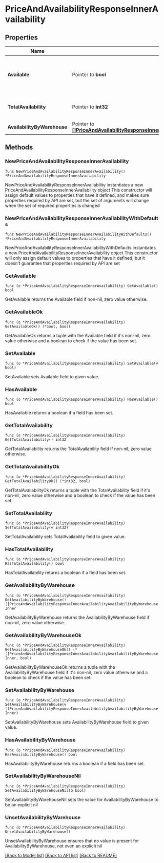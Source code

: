 # PriceAndAvailabilityResponseInnerAvailability

## Properties

Name | Type | Description | Notes
------------ | ------------- | ------------- | -------------
**Available** | Pointer to **bool** | Boolean that indicates if the product ordered is available | [optional] 
**TotalAvailability** | Pointer to **int32** | The total amount of available products | [optional] 
**AvailabilityByWarehouse** | Pointer to [**[]PriceAndAvailabilityResponseInnerAvailabilityAvailabilityByWarehouseInner**](PriceAndAvailabilityResponseInnerAvailabilityAvailabilityByWarehouseInner.md) |  | [optional] 

## Methods

### NewPriceAndAvailabilityResponseInnerAvailability

`func NewPriceAndAvailabilityResponseInnerAvailability() *PriceAndAvailabilityResponseInnerAvailability`

NewPriceAndAvailabilityResponseInnerAvailability instantiates a new PriceAndAvailabilityResponseInnerAvailability object
This constructor will assign default values to properties that have it defined,
and makes sure properties required by API are set, but the set of arguments
will change when the set of required properties is changed

### NewPriceAndAvailabilityResponseInnerAvailabilityWithDefaults

`func NewPriceAndAvailabilityResponseInnerAvailabilityWithDefaults() *PriceAndAvailabilityResponseInnerAvailability`

NewPriceAndAvailabilityResponseInnerAvailabilityWithDefaults instantiates a new PriceAndAvailabilityResponseInnerAvailability object
This constructor will only assign default values to properties that have it defined,
but it doesn't guarantee that properties required by API are set

### GetAvailable

`func (o *PriceAndAvailabilityResponseInnerAvailability) GetAvailable() bool`

GetAvailable returns the Available field if non-nil, zero value otherwise.

### GetAvailableOk

`func (o *PriceAndAvailabilityResponseInnerAvailability) GetAvailableOk() (*bool, bool)`

GetAvailableOk returns a tuple with the Available field if it's non-nil, zero value otherwise
and a boolean to check if the value has been set.

### SetAvailable

`func (o *PriceAndAvailabilityResponseInnerAvailability) SetAvailable(v bool)`

SetAvailable sets Available field to given value.

### HasAvailable

`func (o *PriceAndAvailabilityResponseInnerAvailability) HasAvailable() bool`

HasAvailable returns a boolean if a field has been set.

### GetTotalAvailability

`func (o *PriceAndAvailabilityResponseInnerAvailability) GetTotalAvailability() int32`

GetTotalAvailability returns the TotalAvailability field if non-nil, zero value otherwise.

### GetTotalAvailabilityOk

`func (o *PriceAndAvailabilityResponseInnerAvailability) GetTotalAvailabilityOk() (*int32, bool)`

GetTotalAvailabilityOk returns a tuple with the TotalAvailability field if it's non-nil, zero value otherwise
and a boolean to check if the value has been set.

### SetTotalAvailability

`func (o *PriceAndAvailabilityResponseInnerAvailability) SetTotalAvailability(v int32)`

SetTotalAvailability sets TotalAvailability field to given value.

### HasTotalAvailability

`func (o *PriceAndAvailabilityResponseInnerAvailability) HasTotalAvailability() bool`

HasTotalAvailability returns a boolean if a field has been set.

### GetAvailabilityByWarehouse

`func (o *PriceAndAvailabilityResponseInnerAvailability) GetAvailabilityByWarehouse() []PriceAndAvailabilityResponseInnerAvailabilityAvailabilityByWarehouseInner`

GetAvailabilityByWarehouse returns the AvailabilityByWarehouse field if non-nil, zero value otherwise.

### GetAvailabilityByWarehouseOk

`func (o *PriceAndAvailabilityResponseInnerAvailability) GetAvailabilityByWarehouseOk() (*[]PriceAndAvailabilityResponseInnerAvailabilityAvailabilityByWarehouseInner, bool)`

GetAvailabilityByWarehouseOk returns a tuple with the AvailabilityByWarehouse field if it's non-nil, zero value otherwise
and a boolean to check if the value has been set.

### SetAvailabilityByWarehouse

`func (o *PriceAndAvailabilityResponseInnerAvailability) SetAvailabilityByWarehouse(v []PriceAndAvailabilityResponseInnerAvailabilityAvailabilityByWarehouseInner)`

SetAvailabilityByWarehouse sets AvailabilityByWarehouse field to given value.

### HasAvailabilityByWarehouse

`func (o *PriceAndAvailabilityResponseInnerAvailability) HasAvailabilityByWarehouse() bool`

HasAvailabilityByWarehouse returns a boolean if a field has been set.

### SetAvailabilityByWarehouseNil

`func (o *PriceAndAvailabilityResponseInnerAvailability) SetAvailabilityByWarehouseNil(b bool)`

 SetAvailabilityByWarehouseNil sets the value for AvailabilityByWarehouse to be an explicit nil

### UnsetAvailabilityByWarehouse
`func (o *PriceAndAvailabilityResponseInnerAvailability) UnsetAvailabilityByWarehouse()`

UnsetAvailabilityByWarehouse ensures that no value is present for AvailabilityByWarehouse, not even an explicit nil

[[Back to Model list]](../README.md#documentation-for-models) [[Back to API list]](../README.md#documentation-for-api-endpoints) [[Back to README]](../README.md)


